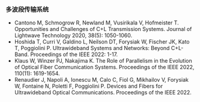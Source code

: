 ### 多波段传输系统
- Cantono M, Schmogrow R, Newland M, Vusirikala V, Hofmeister T. Opportunities and Challenges of C+L Transmission Systems. Journal of Lightwave Technology 2020, 38(5): 1050-1060.
- Hoshida T, Curri V, Galdino L, Neilson DT, Forysiak W, Fischer JK, Kato T, Poggiolini P. Ultrawideband Systems and Networks: Beyond C+L-Band. Proceedings of the IEEE 2022: 1-17.
- Klaus W, Winzer PJ, Nakajima K. The Role of Parallelism in the Evolution of Optical Fiber Communication Systems. Proceedings of the IEEE 2022, 110(11): 1619-1654.
- Renaudier J, Napoli A, Ionescu M, Calo C, Fiol G, Mikhailov V, Forysiak W, Fontaine N, Poletti F, Poggiolini P. Devices and Fibers for Ultrawideband Optical Communications. Proceedings of the IEEE 2022.
